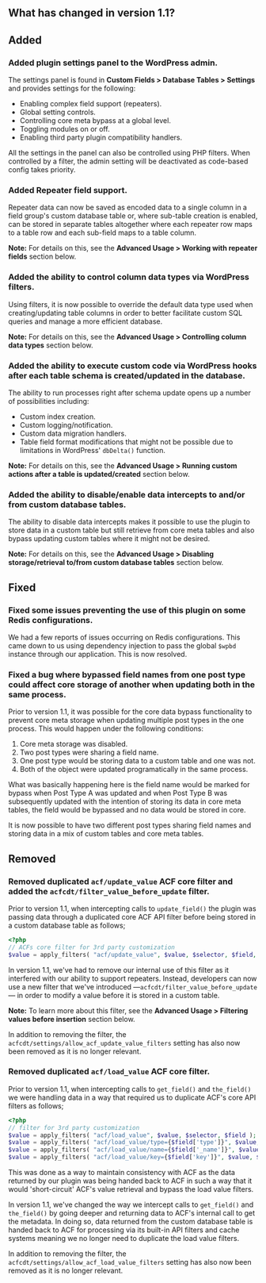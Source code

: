 ## What has changed in version 1.1?

## Added

### Added plugin settings panel to the WordPress admin.

The settings panel is found in **Custom Fields > Database Tables > Settings** and provides settings for the following:

- Enabling complex field support (repeaters).
- Global setting controls.
- Controlling core meta bypass at a global level.
- Toggling modules on or off.
- Enabling third party plugin compatibility handlers.

All the settings in the panel can also be controlled using PHP filters. When controlled by a filter, the admin setting will be deactivated as code-based config takes priority. 

### Added Repeater field support.

Repeater data can now be saved as encoded data to a single column in a field group's custom database table or, where sub-table creation is enabled, can be stored in separate tables altogether where each repeater row maps to a table row and each sub-field maps to a table column.

**Note:** For details on this, see the **Advanced Usage > Working with repeater fields** section below.

### Added the ability to control column data types via WordPress filters.

Using filters, it is now possible to override the default data type used when creating/updating table columns in order to better facilitate custom SQL queries and manage a more efficient database. 

**Note:** For details on this, see the **Advanced Usage > Controlling column data types** section below.

### Added the ability to execute custom code via WordPress hooks after each table schema is created/updated in the database.

The ability to run processes right after schema update opens up a number of possibilities including:

- Custom index creation.
- Custom logging/notification.
- Custom data migration handlers.
- Table field format modifications that might not be possible due to limitations in WordPress' `dbDelta()` function.

**Note:** For details on this, see the **Advanced Usage > Running custom actions after a table is updated/created** section below.

### Added the ability to disable/enable data intercepts to and/or from custom database tables.

The ability to disable data intercepts makes it possible to use the plugin to store data in a custom table but still retrieve from core meta tables and also bypass updating custom tables where it might not be desired. 

**Note:** For details on this, see the **Advanced Usage > Disabling storage/retrieval to/from custom database tables** section below.

## Fixed

### Fixed some issues preventing the use of this plugin on some Redis configurations.

We had a few reports of issues occurring on Redis configurations. This came down to us using dependency injection to pass the global `$wpbd` instance through our application. This is now resolved.

### Fixed a bug where bypassed field names from one post type could affect core storage of another when updating both in the same process.

Prior to version 1.1, it was possible for the core data bypass functionality to prevent core meta storage when updating multiple post types in the one process. This would happen under the following conditions: 

1. Core meta storage was disabled.
2. Two post types were sharing a field name.
3. One post type would be storing data to a custom table and one was not.
4. Both of the object were updated programatically in the same process.

What was basically happening here is the field name would be marked for bypass when Post Type A was updated and when Post Type B was subsequently updated with the intention of storing its data in core meta tables, the field would be bypassed and no data would be stored in core.

It is now possible to have two different post types sharing field names and storing data in a mix of custom tables and core meta tables.

## Removed

### Removed duplicated `acf/update_value` ACF core filter and added the `acfcdt/filter_value_before_update` filter.

Prior to version 1.1, when intercepting calls to `update_field()` the plugin was passing data through a duplicated core ACF API filter before being stored in a custom database table as follows;

```php
<?php
// ACFs core filter for 3rd party customization
$value = apply_filters( "acf/update_value", $value, $selector, $field, $value );
```

In version 1.1, we've had to remove our internal use of this filter as it interfered with our ability to support repeaters. Instead, developers can now use a new filter that we've introduced —`acfcdt/filter_value_before_update` — in order to modify a value before it is stored in a custom table. 

**Note:** To learn more about this filter, see the **Advanced Usage > Filtering values before insertion** section below.

In addition to removing the filter, the `acfcdt/settings/allow_acf_update_value_filters` setting has also now been removed as it is no longer relevant.

### Removed duplicated `acf/load_value` ACF core filter.

Prior to version 1.1, when intercepting calls to `get_field()` and `the_field()` we were handling data in a way that required us to duplicate ACF's core API filters as follows;

```php
<?php
// filter for 3rd party customization
$value = apply_filters( "acf/load_value", $value, $selector, $field );
$value = apply_filters( "acf/load_value/type={$field['type']}", $value, $selector, $field );
$value = apply_filters( "acf/load_value/name={$field['_name']}", $value, $selector, $field );
$value = apply_filters( "acf/load_value/key={$field['key']}", $value, $selector, $field );
```

This was done as a way to maintain consistency with ACF as the data returned by our plugin was being handed back to ACF in such a way that it would 'short-circuit' ACF's value retrieval and bypass the load value filters.

In version 1.1, we've changed the way we intercept calls to `get_field()` and `the_field()` by going deeper and returning data to ACF's internal call to get the metadata. In doing so, data returned from the custom database table is handed back to ACF for processing via its built-in API filters and cache systems meaning we no longer need to duplicate the load value filters. 

In addition to removing the filter, the `acfcdt/settings/allow_acf_load_value_filters` setting has also now been removed as it is no longer relevant.